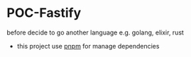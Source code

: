 # POC-Fastify

before decide to go another language e.g. golang, elixir, rust

* this project use [pnpm](https://pnpm.io/) for manage dependencies
